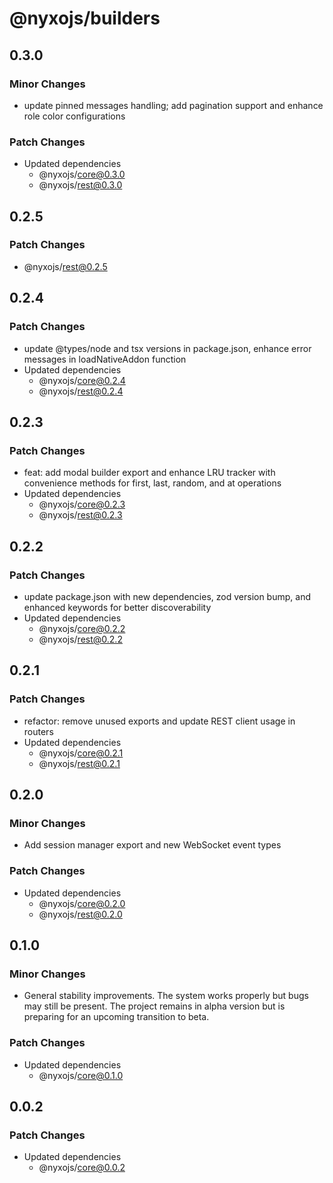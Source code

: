 # @nyxojs/builders

## 0.3.0

### Minor Changes

- update pinned messages handling; add pagination support and enhance role color configurations

### Patch Changes

- Updated dependencies
  - @nyxojs/core@0.3.0
  - @nyxojs/rest@0.3.0

## 0.2.5

### Patch Changes

- @nyxojs/rest@0.2.5

## 0.2.4

### Patch Changes

- update @types/node and tsx versions in package.json, enhance error messages in loadNativeAddon function
- Updated dependencies
  - @nyxojs/core@0.2.4
  - @nyxojs/rest@0.2.4

## 0.2.3

### Patch Changes

- feat: add modal builder export and enhance LRU tracker with convenience methods for first, last, random, and at operations
- Updated dependencies
  - @nyxojs/core@0.2.3
  - @nyxojs/rest@0.2.3

## 0.2.2

### Patch Changes

- update package.json with new dependencies, zod version bump, and enhanced keywords for better discoverability
- Updated dependencies
  - @nyxojs/core@0.2.2
  - @nyxojs/rest@0.2.2

## 0.2.1

### Patch Changes

- refactor: remove unused exports and update REST client usage in routers
- Updated dependencies
  - @nyxojs/core@0.2.1
  - @nyxojs/rest@0.2.1

## 0.2.0

### Minor Changes

- Add session manager export and new WebSocket event types

### Patch Changes

- Updated dependencies
  - @nyxojs/core@0.2.0
  - @nyxojs/rest@0.2.0

## 0.1.0

### Minor Changes

- General stability improvements. The system works properly but bugs may still be present. The project remains in alpha version but is preparing for an upcoming transition to beta.

### Patch Changes

- Updated dependencies
  - @nyxojs/core@0.1.0

## 0.0.2

### Patch Changes

- Updated dependencies
  - @nyxojs/core@0.0.2
